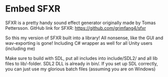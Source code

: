 # Embed SFXR
SFXR is a pretty handy sound effect generator originally made by Tomas Pettersson.
GitHub link for SFXR: https://github.com/grimfang4/sfxr

So this my version of SFXR built into a library!
All nonsense, like the GUI and wav-exporting is gone!
Including C# wrapper as well for all Unity users (including me)

Make sure to build with SDL, put all includes into include/SDL2/ and all lib files to lib/-folder.
SDL2 DLL is already in bin/.
If you set up SDL correctly, you can just use my glorious batch files (assuming you are on Windows)